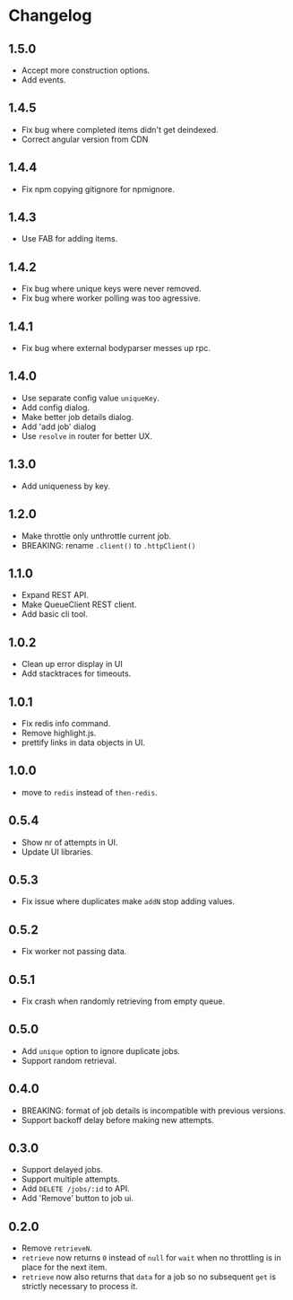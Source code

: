 # Changelog

## 1.5.0

 - Accept more construction options.
 - Add events.

## 1.4.5

 - Fix bug where completed items didn't get deindexed.
 - Correct angular version from CDN

## 1.4.4

 - Fix npm copying gitignore for npmignore.

## 1.4.3

 - Use FAB for adding items.

## 1.4.2

 - Fix bug where unique keys were never removed.
 - Fix bug where worker polling was too agressive.

## 1.4.1

 - Fix bug where external bodyparser messes up rpc.

## 1.4.0

 - Use separate config value `uniqueKey`.
 - Add config dialog.
 - Make better job details dialog.
 - Add 'add job' dialog
 - Use `resolve` in router for better UX.

## 1.3.0

 - Add uniqueness by key.

## 1.2.0

 - Make throttle only unthrottle current job.
 - BREAKING: rename `.client()` to `.httpClient()`

## 1.1.0

 - Expand REST API.
 - Make QueueClient REST client.
 - Add basic cli tool.

## 1.0.2

 - Clean up error display in UI
 - Add stacktraces for timeouts.

## 1.0.1

 - Fix redis info command.
 - Remove highlight.js.
 - prettify links in data objects in UI.

## 1.0.0

 - move to `redis` instead of `then-redis`.

## 0.5.4

 - Show nr of attempts in UI.
 - Update UI libraries.

## 0.5.3

 - Fix issue where duplicates make `addN` stop adding values.

## 0.5.2

 - Fix worker not passing data.

## 0.5.1

 - Fix crash when randomly retrieving from empty queue.

## 0.5.0

  - Add `unique` option to ignore duplicate jobs.
  - Support random retrieval.

## 0.4.0

  - BREAKING: format of job details is incompatible with previous versions.
  - Support backoff delay before making new attempts.

## 0.3.0

  - Support delayed jobs.
  - Support multiple attempts.
  - Add `DELETE /jobs/:id` to API.
  - Add 'Remove' button to job ui.

## 0.2.0

  - Remove `retrieveN`.
  - `retrieve` now returns `0` instead of `null` for `wait` when no throttling is in place for the next item.
  - `retrieve` now also returns that `data` for a job so no subsequent `get` is strictly necessary to process it.
